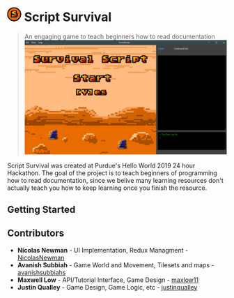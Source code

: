 # ![](resources/icons/icon_32x32.png) Script Survival

> An engaging game to teach beginners how to read documentation
> ![](img/Demo.png)

Script Survival was created at Purdue's Hello World 2019 24 hour Hackathon. The goal of the project is to teach
beginners of programming how to read documentation, since we belive many learning resources don't actually teach you how to keep learning once you finish the resource.

## Getting Started

## Contributors

-   **Nicolas Newman** - UI Implementation, Redux Managment - [NicolasNewman](https://github.com/NicolasNewman)
-   **Avanish Subbiah** - Game World and Movement, Tilesets and maps - [avanishsubbiahs](https://github.com/avanishsubbiahs)
-   **Maxwell Low** - API/Tutorial Interface, Game Design - [maxlow11](https://github.com/maxlow11)
-   **Justin Qualley** - Game Design, Game Logic, etc - [justinqualley](https://github.com/justinqualley)
